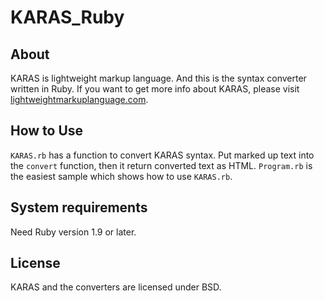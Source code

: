 # KARAS_Ruby



## About

KARAS is lightweight markup language. And this is the syntax converter written in Ruby.
If you want to get more info about KARAS, please visit [lightweightmarkuplanguage.com](http://lightweightmarkuplanguage.com).



## How to Use

``KARAS.rb`` has a function to convert KARAS syntax. Put marked up text into the ``convert`` function, then it return converted text as HTML. ``Program.rb`` is the easiest sample which shows how to use ``KARAS.rb``.



## System requirements

Need Ruby version 1.9 or later.



## License

KARAS and the converters are licensed under BSD.